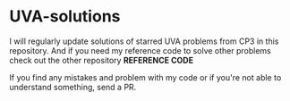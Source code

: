 # UVA-solutions
I will regularly update solutions of starred UVA problems from CP3 in this repository.
And if you need my reference code to solve other problems check out the other repository __REFERENCE CODE__ 

If you find any mistakes and problem with my code or if you're not able to understand something, send a PR.
